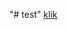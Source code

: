 "# test" 
[klik](https://github.com/peterstriz/test/blob/34e05eccd6b73781a86c29c77fba77ac06e7e708/testovanie.txt#L3)
